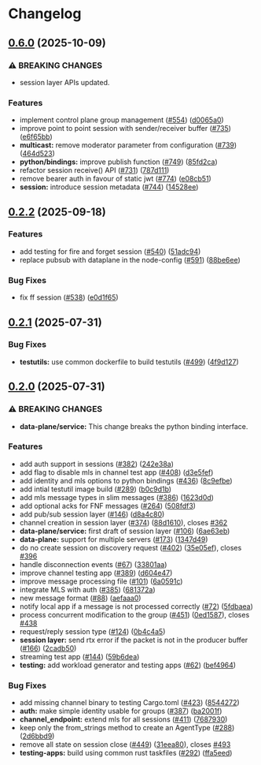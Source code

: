 # Changelog

## [0.6.0](https://github.com/agntcy/slim/compare/slim-testutils-v0.2.2...slim-testutils-v0.6.0) (2025-10-09)


### ⚠ BREAKING CHANGES

* session layer APIs updated.

### Features

* implement control plane group management ([#554](https://github.com/agntcy/slim/issues/554)) ([d0065a0](https://github.com/agntcy/slim/commit/d0065a0e1955dbc7e7fd2bfabd5fdca210459a0b))
* improve point to point session with sender/receiver buffer ([#735](https://github.com/agntcy/slim/issues/735)) ([e6f65bb](https://github.com/agntcy/slim/commit/e6f65bb9d6584994538027dd4db45429d74821ea))
* **multicast:** remove moderator parameter from configuration ([#739](https://github.com/agntcy/slim/issues/739)) ([464d523](https://github.com/agntcy/slim/commit/464d523205a6f972e633eddd842c007929bb7974))
* **python/bindings:** improve publish function ([#749](https://github.com/agntcy/slim/issues/749)) ([85fd2ca](https://github.com/agntcy/slim/commit/85fd2ca2e24794998203fd25b51964eabc10c04e))
* refactor session receive() API ([#731](https://github.com/agntcy/slim/issues/731)) ([787d111](https://github.com/agntcy/slim/commit/787d111d030de5768385b72ea7a794ced85d6652))
* remove bearer auth in favour of static jwt ([#774](https://github.com/agntcy/slim/issues/774)) ([e08cb51](https://github.com/agntcy/slim/commit/e08cb51ecd20ca6dc1e5ef3f3c0c197e5f926e97))
* **session:** introduce session metadata ([#744](https://github.com/agntcy/slim/issues/744)) ([14528ee](https://github.com/agntcy/slim/commit/14528eec79e31e0729b3f305a8da5bc38ab0ac51))

## [0.2.2](https://github.com/agntcy/slim/compare/slim-testutils-v0.2.1...slim-testutils-v0.2.2) (2025-09-18)


### Features

* add testing for fire and forget session ([#540](https://github.com/agntcy/slim/issues/540)) ([51adc94](https://github.com/agntcy/slim/commit/51adc94b408798aa63f5d2a00621a71d56d71575))
* replace pubsub with dataplane in the node-config ([#591](https://github.com/agntcy/slim/issues/591)) ([88be6ee](https://github.com/agntcy/slim/commit/88be6eebef9e34e26f482812ab91d76c3186ba44))


### Bug Fixes

* fix ff session ([#538](https://github.com/agntcy/slim/issues/538)) ([e0d1f65](https://github.com/agntcy/slim/commit/e0d1f65b23556e1e8f045523daa9b93ff4d8635d))

## [0.2.1](https://github.com/agntcy/slim/compare/slim-testutils-v0.2.0...slim-testutils-v0.2.1) (2025-07-31)


### Bug Fixes

* **testutils:** use common dockerfile to build testutils ([#499](https://github.com/agntcy/slim/issues/499)) ([4f9d127](https://github.com/agntcy/slim/commit/4f9d12780df33fc375673e584a7415a57c2c2b7f))

## [0.2.0](https://github.com/agntcy/slim/compare/slim-testutils-v0.1.0...slim-testutils-v0.2.0) (2025-07-31)


### ⚠ BREAKING CHANGES

* **data-plane/service:** This change breaks the python binding interface.

### Features

* add auth support in sessions ([#382](https://github.com/agntcy/slim/issues/382)) ([242e38a](https://github.com/agntcy/slim/commit/242e38a96c9e8b3d9e4a69de3d35740a53fcf252))
* add flag to disable mls in channel test app ([#408](https://github.com/agntcy/slim/issues/408)) ([d3e5fef](https://github.com/agntcy/slim/commit/d3e5fef5516db7cac3feab40bea2b984c140d7ab))
* add identity and mls options to python bindings ([#436](https://github.com/agntcy/slim/issues/436)) ([8c9efbe](https://github.com/agntcy/slim/commit/8c9efbefea0dd09c93e320770d96adb399c8da28))
* add intial testutil image build ([#289](https://github.com/agntcy/slim/issues/289)) ([b0c9d1b](https://github.com/agntcy/slim/commit/b0c9d1b07940b87d20834ff84853f56c713863b3))
* add mls message types in slim messages ([#386](https://github.com/agntcy/slim/issues/386)) ([1623d0d](https://github.com/agntcy/slim/commit/1623d0d5c8088d236215f25552bf554319b3157a))
* add optional acks for FNF messages ([#264](https://github.com/agntcy/slim/issues/264)) ([508fdf3](https://github.com/agntcy/slim/commit/508fdf3ce00650a8a8d237db7223e7928c6bf395))
* add pub/sub session layer ([#146](https://github.com/agntcy/slim/issues/146)) ([d8a4c80](https://github.com/agntcy/slim/commit/d8a4c80bc8e8168b6220c7fdb481e0944dd3cde5))
* channel creation in session layer ([#374](https://github.com/agntcy/slim/issues/374)) ([88d1610](https://github.com/agntcy/slim/commit/88d16107e655a731176cbe7a29bb544c9d301b7c)), closes [#362](https://github.com/agntcy/slim/issues/362)
* **data-plane/service:** first draft of session layer ([#106](https://github.com/agntcy/slim/issues/106)) ([6ae63eb](https://github.com/agntcy/slim/commit/6ae63eb76a13be3c231d1c81527bb0b1fd901bac))
* **data-plane:** support for multiple servers ([#173](https://github.com/agntcy/slim/issues/173)) ([1347d49](https://github.com/agntcy/slim/commit/1347d49c51b2705e55eea8792d9097be419e5b01))
* do no create session on discovery request ([#402](https://github.com/agntcy/slim/issues/402)) ([35e05ef](https://github.com/agntcy/slim/commit/35e05ef29607195a6089e1bb006a202c737d67a1)), closes [#396](https://github.com/agntcy/slim/issues/396)
* handle disconnection events ([#67](https://github.com/agntcy/slim/issues/67)) ([33801aa](https://github.com/agntcy/slim/commit/33801aa2934b81b5a682973e8a9a38cddc3fa54c))
* improve channel testing app ([#389](https://github.com/agntcy/slim/issues/389)) ([d604e47](https://github.com/agntcy/slim/commit/d604e4723812c8e639a08f33a412088d29aebd5a))
* improve message processing file ([#101](https://github.com/agntcy/slim/issues/101)) ([6a0591c](https://github.com/agntcy/slim/commit/6a0591ce92411c76a6514e51322f8bee3294d768))
* integrate MLS with auth ([#385](https://github.com/agntcy/slim/issues/385)) ([681372a](https://github.com/agntcy/slim/commit/681372a90fc2c079715fdfc72b0997219045ea1d))
* new message format ([#88](https://github.com/agntcy/slim/issues/88)) ([aefaaa0](https://github.com/agntcy/slim/commit/aefaaa09e89c0a2e36f4e3f67cdafc1bfaa169d6))
* notify local app if a message is not processed correctly ([#72](https://github.com/agntcy/slim/issues/72)) ([5fdbaea](https://github.com/agntcy/slim/commit/5fdbaea40d335c29cf48906528d9c26f1994c520))
* process concurrent modification to the group ([#451](https://github.com/agntcy/slim/issues/451)) ([0ed1587](https://github.com/agntcy/slim/commit/0ed1587e40872e05fb2a6296a7eddd3a850c56f9)), closes [#438](https://github.com/agntcy/slim/issues/438)
* request/reply session type ([#124](https://github.com/agntcy/slim/issues/124)) ([0b4c4a5](https://github.com/agntcy/slim/commit/0b4c4a5239f79efc85b86d47cd3c752bd380391f))
* **session layer:** send rtx error if the packet is not in the producer buffer ([#166](https://github.com/agntcy/slim/issues/166)) ([2cadb50](https://github.com/agntcy/slim/commit/2cadb501458c1a729ca8e2329da642f7a96575c0))
* streaming test app ([#144](https://github.com/agntcy/slim/issues/144)) ([59b6dea](https://github.com/agntcy/slim/commit/59b6dea8a634af41bb3c2246baa9d5fab5171e16))
* **testing:** add workload generator and testing apps ([#62](https://github.com/agntcy/slim/issues/62)) ([bef4964](https://github.com/agntcy/slim/commit/bef4964a077a2620da0d9cf91770a038c9be57bc))


### Bug Fixes

* add missing channel binary to testing Cargo.toml ([#423](https://github.com/agntcy/slim/issues/423)) ([8544272](https://github.com/agntcy/slim/commit/85442720b9baef499b1986b8a5759554bbdfa1ad))
* **auth:** make simple identity usable for groups ([#387](https://github.com/agntcy/slim/issues/387)) ([ba2001f](https://github.com/agntcy/slim/commit/ba2001fc3dccb7e977e6627aa4289124717436f5))
* **channel_endpoint:** extend mls for all sessions ([#411](https://github.com/agntcy/slim/issues/411)) ([7687930](https://github.com/agntcy/slim/commit/76879306d9919a796d37f4c58f83d0859028ca3d))
* keep only the from_strings method to create an AgentType ([#288](https://github.com/agntcy/slim/issues/288)) ([2d6bbd9](https://github.com/agntcy/slim/commit/2d6bbd9b044ea112262847006e186f2a7c71adc0))
* remove all state on session close ([#449](https://github.com/agntcy/slim/issues/449)) ([31eea80](https://github.com/agntcy/slim/commit/31eea80e71a981901b22850f721faa82faf7b9b4)), closes [#493](https://github.com/agntcy/slim/issues/493)
* **testing-apps:** build using common rust taskfiles ([#292](https://github.com/agntcy/slim/issues/292)) ([ffa5eed](https://github.com/agntcy/slim/commit/ffa5eede56b49054412459e1fa2689f66627fdd1))
